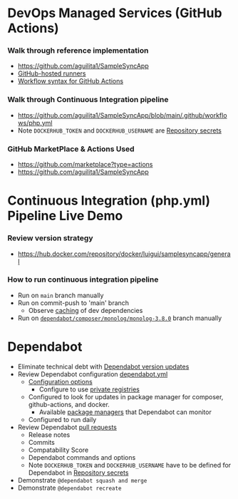 # DevOps Managed Services (GitHub Actions)

### Walk through reference implementation
* https://github.com/aguilita1/SampleSyncApp
* [GitHub-hosted runners](https://docs.github.com/en/actions/using-github-hosted-runners/using-github-hosted-runners/about-github-hosted-runners)
* [Workflow syntax for GitHub Actions](https://docs.github.com/en/actions/writing-workflows/workflow-syntax-for-github-actions)

### Walk through Continuous Integration pipeline
* https://github.com/aguilita1/SampleSyncApp/blob/main/.github/workflows/php.yml
* Note ``DOCKERHUB_TOKEN`` and ``DOCKERHUB_USERNAME`` are [Repository secrets](https://github.com/aguilita1/SampleSyncApp/settings/secrets/actions)

### GitHub MarketPlace & Actions Used
* https://github.com/marketplace?type=actions
* https://github.com/aguilita1/SampleSyncApp

# Continuous Integration (php.yml) Pipeline Live Demo 

### Review version strategy 
* https://hub.docker.com/repository/docker/luigui/samplesyncapp/general

### How to run continuous integration pipeline
* Run on ``main`` branch manually 
* Run on commit-push to 'main' branch
  * Observe [caching](https://github.com/aguilita1/SampleSyncApp/actions/caches) of dev dependencies
* Run on [``dependabot/composer/monolog/monolog-3.8.0``](https://github.com/aguilita1/SampleSyncApp/tree/dependabot/composer/monolog/monolog-3.8.0) branch manually


# Dependabot 

* Eliminate technical debt with [Dependabot version updates](https://docs.github.com/en/code-security/dependabot/dependabot-version-updates/about-dependabot-version-updates)
* Review Dependabot configuration [dependabot.yml](https://github.com/aguilita1/SampleSyncApp/blob/main/.github/dependabot.yml)
  * [Configuration options](https://docs.github.com/en/code-security/dependabot/dependabot-version-updates/configuration-options-for-the-dependabot.yml-file)
    * Configure to use [private registries](https://docs.github.com/en/code-security/dependabot/dependabot-version-updates/configuration-options-for-the-dependabot.yml-file#registries) 
  * Configured to look for updates in package manager for composer, github-actions, and docker.
    * Available [package managers](https://docs.github.com/en/code-security/dependabot/dependabot-version-updates/configuration-options-for-the-dependabot.yml-file#package-ecosystem) that Dependabot can monitor
  * Configured to run daily
* Review Dependabot [pull requests](https://github.com/aguilita1/SampleSyncApp/pulls) 
  * Release notes
  * Commits
  * Compatability Score
  * Dependabot commands and options
  * Note ``DOCKERHUB_TOKEN`` and ``DOCKERHUB_USERNAME`` have to be defined for Dependabot in [Repository secrets](https://github.com/aguilita1/SampleSyncApp/settings/secrets/actions)
* Demonstrate ``@dependabot squash and merge``
* Demonstrate ``@dependabot recreate``
